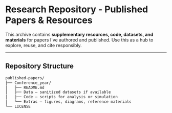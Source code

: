 # Research Repository - Published Papers & Resources

This archive contains **supplementary resources, code, datasets, and materials** for papers I've authored and published. Use this as a hub to explore, reuse, and cite responsibly.

---

## Repository Structure

```bash
published-papers/
├── Conference_year/
│   ├── README.md
│   ├── Data – sanitized datasets if available
│   ├── Code – scripts for analysis or simulation
│   └── Extras – figures, diagrams, reference materials
└── LICENSE


